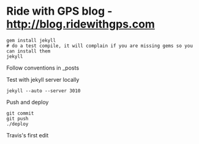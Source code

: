 # Ride with GPS blog - http://blog.ridewithgps.com

    gem install jekyll
    # do a test compile, it will complain if you are missing gems so you can install them
    jekyll

Follow conventions in _posts

Test with jekyll server locally

    jekyll --auto --server 3010

Push and deploy

    git commit 
    git push 
    ./deploy

Travis's first edit